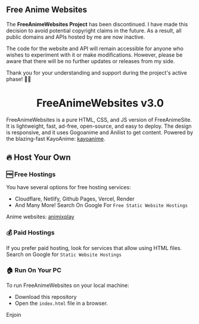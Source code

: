 ## **Free Anime Websites**

The **FreeAnimeWebsites Project** has been discontinued. I have made this decision to avoid potential copyright claims in the future. As a result, all public domains and APIs hosted by me are now inactive.

The code for the website and API will remain accessible for anyone who wishes to experiment with it or make modifications. However, please be aware that there will be no further updates or releases from my side.

Thank you for your understanding and support during the project's active phase! 🙌🌟

<h1 align="center"><b>FreeAnimeWebsites v3.0</b></h1>

FreeAnimeWebsites is a pure HTML, CSS, and JS version of FreeAnimeSite. It is lightweight, fast, ad-free, open-source, and easy to deploy. The design is responsive, and it uses Gogoanime and Anilist to get content. Powered by the blazing-fast 
KayoAnime:
[kayoanime](https://kayoanimetv.com).

## 🔥 Host Your Own

### 🆓 Free Hostings

You have several options for free hosting services:

- Cloudflare, Netlify, Github Pages, Vercel, Render
- And Many More! Search On Google For `Free Static Website Hostings`
  
Anime websites: [animixplay](https://animixplay.fun)

### 💰 Paid Hostings

If you prefer paid hosting, look for services that allow using HTML files. Search on Google for `Static Website Hostings`

### 🏠 Run On Your PC

To run FreeAnimeWebsites on your local machine:

- Download this repository
- Open the `index.html` file in a browser.

Enjoin
